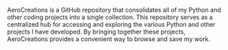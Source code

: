 AeroCreations is a GitHub repository that consolidates all of my Python and other coding projects into a single collection. This repository serves as a centralized hub for accessing and exploring the various Python and other projects I have developed. By bringing together these projects, AeroCreations provides a convenient way to browse and save my work.
